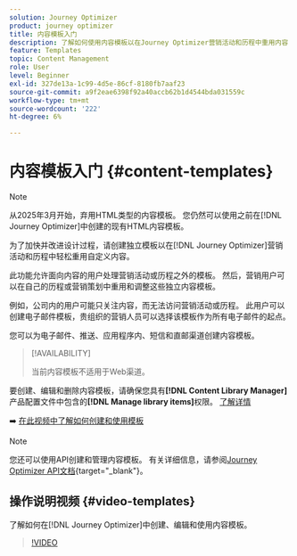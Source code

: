 ```yaml
---
solution: Journey Optimizer
product: journey optimizer
title: 内容模板入门
description: 了解如何使用内容模板以在Journey Optimizer营销活动和历程中重用内容
feature: Templates
topic: Content Management
role: User
level: Beginner
exl-id: 327de13a-1c99-4d5e-86cf-8180fb7aaf23
source-git-commit: a9f2eae6398f92a40accb62b1d4544bda031559c
workflow-type: tm+mt
source-wordcount: '222'
ht-degree: 6%

---
```



# 内容模板入门 {#content-templates}

>[!NOTE]
>
>从2025年3月开始，弃用HTML类型的内容模板。 您仍然可以使用之前在[!DNL Journey Optimizer]中创建的现有HTML内容模板。

为了加快并改进设计过程，请创建独立模板以在[!DNL Journey Optimizer]营销活动和历程中轻松重用自定义内容。

此功能允许面向内容的用户处理营销活动或历程之外的模板。 然后，营销用户可以在自己的历程或营销策划中重用和调整这些独立内容模板。

<!--![](../rn/assets/do-not-localize/content-template.gif)-->

例如，公司内的用户可能只关注内容，而无法访问营销活动或历程。 此用户可以创建电子邮件模板，贵组织的营销人员可以选择该模板作为所有电子邮件的起点。

您可以为电子邮件、推送、应用程序内、短信和直邮渠道创建内容模板。

>[!AVAILABILITY]
>
>当前内容模板不适用于Web渠道。

要创建、编辑和删除内容模板，请确保您具有&#x200B;**[!DNL Content Library Manager]**&#x200B;产品配置文件中包含的&#x200B;**[!DNL Manage library items]**&#x200B;权限。 [了解详情](../administration/ootb-product-profiles.md#content-library-manager)

➡️ [在此视频中了解如何创建和使用模板](#video-templates)

>[!NOTE]
>
>您还可以使用API创建和管理内容模板。 有关详细信息，请参阅[Journey Optimizer API文档](https://developer.adobe.com/journey-optimizer-apis/references/content/){target="_blank"}。

## 操作说明视频 {#video-templates}

了解如何在[!DNL Journey Optimizer]中创建、编辑和使用内容模板。

>[!VIDEO](https://video.tv.adobe.com/v/3413743/?quality=12)
